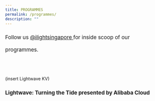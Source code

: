 ```yaml
---
title: PROGRAMMES
permalink: /programmes/
description: ""
---
```

<p style="font-size:17px; line-height:40px">Follow us <a target="_blank" href="https://www.instagram.com/ilightsingapore">@ilightsingapore </a> for inside scoop of our programmes.</p>
<br><br>

(insert Lightwave KV)
<p style="font-size:17px; line-height:40px">
	<b>Lightwave: Turning the Tide presented by Alibaba Cloud</b></p>